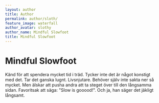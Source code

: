 ```yaml
---
layout: author
title: Author
permalink: author/sloth/
feature_image: waterfall
author_avatar: slothy
author_name: Mindful Slowfoot
title: Mindful Slowfoot
---
```


# Mindful Slowfoot

Känd för att spendera mycket tid i träd. Tycker inte det är något konstigt med det. Tar det ganska lugnt. Livsnjutare. Behöver själv inte sakta ner så mycket. Men älskar att pusha andra att ta steget över till den långsamma sidan. Favoritsak att säga: "Slow is gooood!". Och ja, han säger det jäkligt långsamt.


